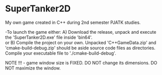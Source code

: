 # SuperTanker2D
My own game created in C++ during 2nd semester PJATK studies.




-To launch the game either:
A) Download the release, unpack and execute the 'SuperTanker2D.exe' file inside 'bin64'.    
or
B) Compile the project on your own. Unpacked 'C++GameData.zip' and 'cmake-build-debug.zip' should be aside source code files as directories. Compile your executable file to './cmake-build-debug'.


NOTE !!! - game window size is FIXED. DO NOT change its dimensions. DO NOT maximize the window.
